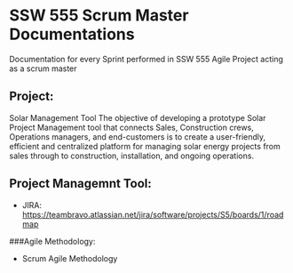 # SSW 555 Scrum Master Documentations
Documentation for every Sprint performed in SSW 555 Agile Project acting as a scrum master

## Project: 
Solar Management Tool
The objective of developing a prototype Solar Project Management tool that connects Sales, Construction crews, Operations managers, and end-customers is to create a user-friendly, efficient and centralized platform for managing solar energy projects from sales through to construction, installation, and ongoing operations.


## Project Managemnt Tool: 
- JIRA: https://teambravo.atlassian.net/jira/software/projects/S5/boards/1/roadmap

###Agile Methodology:
- Scrum Agile Methodology

